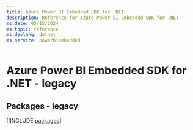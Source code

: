 ```yaml
---
title: Azure Power BI Embedded SDK for .NET
description: Reference for Azure Power BI Embedded SDK for .NET
ms.date: 03/15/2024
ms.topic: reference
ms.devlang: dotnet
ms.service: powerbiembedded
---
```

# Azure Power BI Embedded SDK for .NET - legacy
## Packages - legacy
[!INCLUDE [packages](power-bi-embedded-index.md)]